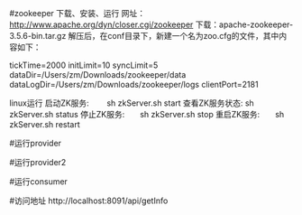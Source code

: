 #zookeeper 下载、安装、运行
网址：http://www.apache.org/dyn/closer.cgi/zookeeper
下载：apache-zookeeper-3.5.6-bin.tar.gz
解压后，在conf目录下，新建一个名为zoo.cfg的文件，其中内容如下：

tickTime=2000
initLimit=10
syncLimit=5
dataDir=/Users/zm/Downloads/zookeeper/data
dataLogDir=/Users/zm/Downloads/zookeeper/logs
clientPort=2181

linux运行
启动ZK服务:          sh zkServer.sh start
查看ZK服务状态:   sh zkServer.sh status
停止ZK服务:          sh zkServer.sh stop
重启ZK服务:          sh zkServer.sh restart


#运行provider


#运行provider2


#运行consumer

#访问地址
http://localhost:8091/api/getInfo
